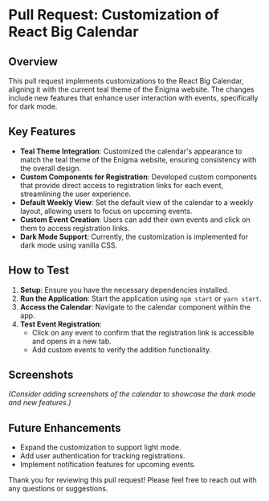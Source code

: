 # Pull Request: Customization of React Big Calendar

## Overview

This pull request implements customizations to the React Big Calendar, aligning it with the current teal theme of the Enigma website. The changes include new features that enhance user interaction with events, specifically for dark mode.

## Key Features

- **Teal Theme Integration**: Customized the calendar's appearance to match the teal theme of the Enigma website, ensuring consistency with the overall design.
- **Custom Components for Registration**: Developed custom components that provide direct access to registration links for each event, streamlining the user experience.
- **Default Weekly View**: Set the default view of the calendar to a weekly layout, allowing users to focus on upcoming events.
- **Custom Event Creation**: Users can add their own events and click on them to access registration links.
- **Dark Mode Support**: Currently, the customization is implemented for dark mode using vanilla CSS.

## How to Test

1. **Setup**: Ensure you have the necessary dependencies installed.
2. **Run the Application**: Start the application using `npm start` or `yarn start`.
3. **Access the Calendar**: Navigate to the calendar component within the app.
4. **Test Event Registration**:
   - Click on any event to confirm that the registration link is accessible and opens in a new tab.
   - Add custom events to verify the addition functionality.

## Screenshots

*(Consider adding screenshots of the calendar to showcase the dark mode and new features.)*

## Future Enhancements

- Expand the customization to support light mode.
- Add user authentication for tracking registrations.
- Implement notification features for upcoming events.

Thank you for reviewing this pull request! Please feel free to reach out with any questions or suggestions.
